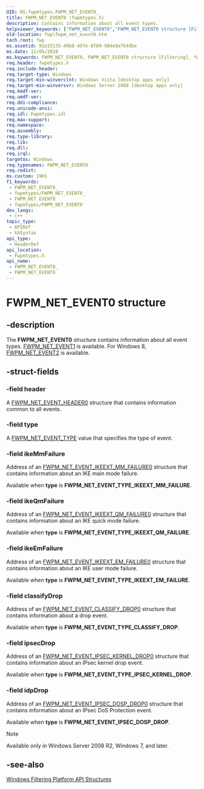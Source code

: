 ```yaml
---
UID: NS:fwpmtypes.FWPM_NET_EVENT0_
title: FWPM_NET_EVENT0 (fwpmtypes.h)
description: Contains information about all event types.
helpviewer_keywords: ["FWPM_NET_EVENT0","FWPM_NET_EVENT0 structure [Filtering]","fwp.fwpm_net_event0","fwpmtypes/FWPM_NET_EVENT0"]
old-location: fwp\fwpm_net_event0.htm
tech.root: fwp
ms.assetid: 91e15135-49b8-497e-8f09-984e9af64dbe
ms.date: 12/05/2018
ms.keywords: FWPM_NET_EVENT0, FWPM_NET_EVENT0 structure [Filtering], fwp.fwpm_net_event0, fwpmtypes/FWPM_NET_EVENT0
req.header: fwpmtypes.h
req.include-header: 
req.target-type: Windows
req.target-min-winverclnt: Windows Vista [desktop apps only]
req.target-min-winversvr: Windows Server 2008 [desktop apps only]
req.kmdf-ver: 
req.umdf-ver: 
req.ddi-compliance: 
req.unicode-ansi: 
req.idl: Fwpmtypes.idl
req.max-support: 
req.namespace: 
req.assembly: 
req.type-library: 
req.lib: 
req.dll: 
req.irql: 
targetos: Windows
req.typenames: FWPM_NET_EVENT0
req.redist: 
ms.custom: 19H1
f1_keywords:
 - FWPM_NET_EVENT0_
 - fwpmtypes/FWPM_NET_EVENT0_
 - FWPM_NET_EVENT0
 - fwpmtypes/FWPM_NET_EVENT0
dev_langs:
 - c++
topic_type:
 - APIRef
 - kbSyntax
api_type:
 - HeaderDef
api_location:
 - Fwpmtypes.h
api_name:
 - FWPM_NET_EVENT0_
 - FWPM_NET_EVENT0
---
```


# FWPM_NET_EVENT0 structure


## -description

The **FWPM_NET_EVENT0** structure contains information about all event types.
[FWPM_NET_EVENT1](ns-fwpmtypes-fwpm_net_event1.md) is available. For Windows 8, [FWPM_NET_EVENT2](ns-fwpmtypes-fwpm_net_event2.md) is available.

## -struct-fields

### -field header

A [FWPM_NET_EVENT_HEADER0](ns-fwpmtypes-fwpm_net_event_header0.md) structure that contains information common to all events.

### -field type

A [FWPM_NET_EVENT_TYPE](ne-fwpmtypes-fwpm_net_event_type.md) value that specifies the type of event.

### -field ikeMmFailure

Address of an [FWPM_NET_EVENT_IKEEXT_MM_FAILURE0](ns-fwpmtypes-fwpm_net_event_ikeext_mm_failure0.md) structure that contains information about  an IKE main mode failure.

Available when **type** is **FWPM_NET_EVENT_TYPE_IKEEXT_MM_FAILURE**.

### -field ikeQmFailure

Address of an [FWPM_NET_EVENT_IKEEXT_QM_FAILURE0](ns-fwpmtypes-fwpm_net_event_ikeext_qm_failure0.md) structure that contains information about  an IKE quick mode failure.

Available when **type** is **FWPM_NET_EVENT_TYPE_IKEEXT_QM_FAILURE**.

### -field ikeEmFailure

Address of an [FWPM_NET_EVENT_IKEEXT_EM_FAILURE0](ns-fwpmtypes-fwpm_net_event_ikeext_em_failure0.md) structure that contains information about  an IKE user mode failure.

Available when **type** is **FWPM_NET_EVENT_TYPE_IKEEXT_EM_FAILURE**.

### -field classifyDrop

Address of an [FWPM_NET_EVENT_CLASSIFY_DROP0](ns-fwpmtypes-fwpm_net_event_classify_drop0.md) structure that contains information about  a drop event.

Available when **type** is **FWPM_NET_EVENT_TYPE_CLASSIFY_DROP**.

### -field ipsecDrop

Address of an [FWPM_NET_EVENT_IPSEC_KERNEL_DROP0](ns-fwpmtypes-fwpm_net_event_ipsec_kernel_drop0.md) structure that contains information about an IPsec kernel drop event.

Available when **type** is **FWPM_NET_EVENT_TYPE_IPSEC_KERNEL_DROP**.

### -field idpDrop

Address of an [FWPM_NET_EVENT_IPSEC_DOSP_DROP0](ns-fwpmtypes-fwpm_net_event_ipsec_dosp_drop0.md) structure that contains information about an IPsec DoS Protection event.

Available when **type** is **FWPM_NET_EVENT_IPSEC_DOSP_DROP**.

> [!Note]
> Available only in Windows Server 2008 R2, Windows 7, and later.

## -see-also

[Windows Filtering Platform  API Structures](/windows/desktop/FWP/fwp-structs)

